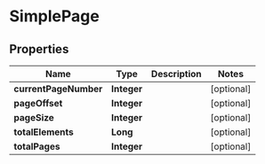 

# SimplePage


## Properties

| Name | Type | Description | Notes |
|------------ | ------------- | ------------- | -------------|
|**currentPageNumber** | **Integer** |  |  [optional] |
|**pageOffset** | **Integer** |  |  [optional] |
|**pageSize** | **Integer** |  |  [optional] |
|**totalElements** | **Long** |  |  [optional] |
|**totalPages** | **Integer** |  |  [optional] |



